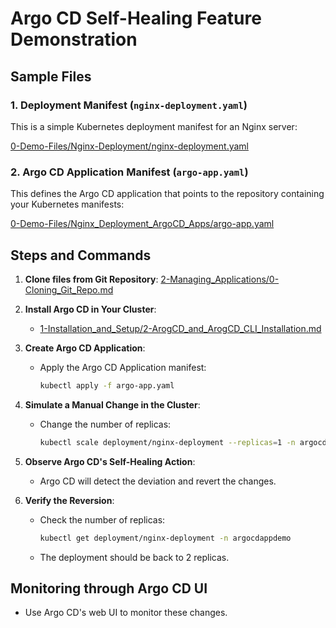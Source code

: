 
# Argo CD Self-Healing Feature Demonstration

## Sample Files

### 1. Deployment Manifest (`nginx-deployment.yaml`)

This is a simple Kubernetes deployment manifest for an Nginx server:

[0-Demo-Files/Nginx-Deployment/nginx-deployment.yaml](../0-Demo-Files/Nginx-Deployment/nginx-deployment.yaml)

### 2. Argo CD Application Manifest (`argo-app.yaml`)

This defines the Argo CD application that points to the repository containing your Kubernetes manifests:

[0-Demo-Files/Nginx_Deployment_ArgoCD_Apps/argo-app.yaml](../0-Demo-Files/Nginx_Deployment_ArgoCD_Apps/argo-app.yaml)

## Steps and Commands

1. **Clone files from Git Repository**:
   [2-Managing_Applications/0-Cloning_Git_Repo.md](https://github.com/SMACAcademy/ArgoCD-Complete-Master-Course/blob/main/2-Managing_Applications/0-Cloning_Git_Repo.md)

2. **Install Argo CD in Your Cluster**:
   - [1-Installation_and_Setup/2-ArogCD_and_ArogCD_CLI_Installation.md](../1-Installation_and_Setup/2-ArogCD_and_ArogCD_CLI_Installation.md)

3. **Create Argo CD Application**:
   - Apply the Argo CD Application manifest:
     ```bash
     kubectl apply -f argo-app.yaml
     ```

4. **Simulate a Manual Change in the Cluster**:
   - Change the number of replicas:
     ```bash
     kubectl scale deployment/nginx-deployment --replicas=1 -n argocdappdemo
     ```

5. **Observe Argo CD's Self-Healing Action**:
   - Argo CD will detect the deviation and revert the changes.

6. **Verify the Reversion**:
   - Check the number of replicas:
     ```bash
     kubectl get deployment/nginx-deployment -n argocdappdemo
     ```
   - The deployment should be back to 2 replicas.

## Monitoring through Argo CD UI

- Use Argo CD's web UI to monitor these changes.
